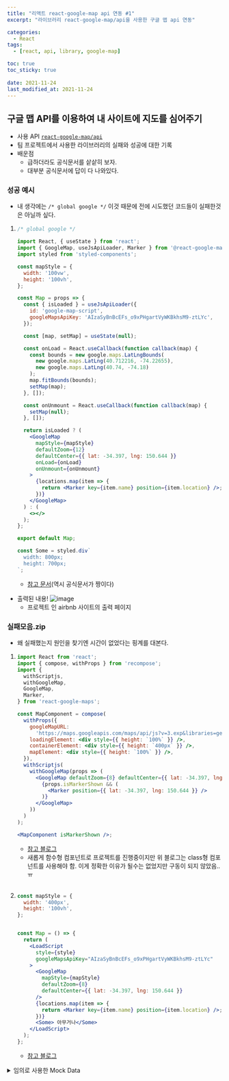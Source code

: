 ```yaml
---
title: "리액트 react-google-map api 연동 #1"
excerpt: "라이브러리 react-google-map/api을 사용한 구글 맵 api 연동"

categories:
  - React
tags:
  - [react, api, library, google-map]

toc: true
toc_sticky: true
 
date: 2021-11-24
last_modified_at: 2021-11-24
---
```


## 구글 맵 API를 이용하여 내 사이트에 지도를 심어주기
  - 사용 API [`react-google-map/api`](https://www.npmjs.com/package/@react-google-maps/api)
  - 팀 프로젝트에서 사용한 라이브러리의 실패와 성공에 대한 기록
  - 배운점
    - 급하더라도 공식문서를 샅샅히 보자. 
    - 대부분 공식문서에 답이 다 나와있다.

### 성공 예시
  - 내 생각에는 `/* global google */` 이것 때문에 전에 시도했던 코드들이 실패한것은 아닐까 싶다.

  1.  ```jsx
      /* global google */

      import React, { useState } from 'react';
      import { GoogleMap, useJsApiLoader, Marker } from '@react-google-maps/api';
      import styled from 'styled-components';

      const mapStyle = {
        width: '100vw',
        height: '100vh',
      };

      const Map = props => {
        const { isLoaded } = useJsApiLoader({
          id: 'google-map-script',
          googleMapsApiKey: 'AIzaSyBnBcEFs_o9xPHgartVyWKBkhsM9-ztLYc',
        });

        const [map, setMap] = useState(null);

        const onLoad = React.useCallback(function callback(map) {
          const bounds = new google.maps.LatLngBounds(
            new google.maps.LatLng(40.712216, -74.22655),
            new google.maps.LatLng(40.74, -74.18)
          );
          map.fitBounds(bounds);
          setMap(map);
        }, []);

        const onUnmount = React.useCallback(function callback(map) {
          setMap(null);
        }, []);

        return isLoaded ? (
          <GoogleMap
            mapStyle={mapStyle}
            defaultZoom={12}
            defaultCenter={{ lat: -34.397, lng: 150.644 }}
            onLoad={onLoad}
            onUnmount={onUnmount}
          >
            {locations.map(item => {
              return <Marker key={item.name} position={item.location} />;
            })}
          </GoogleMap>
        ) : (
          <></>
        );
      };

      export default Map;

      const Some = styled.div`
        width: 800px;
        height: 700px;
      `;
      ```
      - [참고 문서](https://www.npmjs.com/package/@react-google-maps/api)(역시 공식문서가 짱이다)

  - 출력된 내용!
    ![image](https://user-images.githubusercontent.com/65106740/159124942-09eb94ab-76a0-4825-a01e-05303315e56b.png)
    - 프로젝트 인 airbnb 사이트의 출력 페이지


### 실패모음.zip
  - 왜 실패했는지 원인을 찾기엔 시간이 없었다는 핑계를 대본다.

  1.  ```jsx
      import React from 'react';
      import { compose, withProps } from 'recompose';
      import {
        withScriptjs,
        withGoogleMap,
        GoogleMap,
        Marker,
      } from 'react-google-maps';

      const MapComponent = compose(
        withProps({
          googleMapURL:
            'https://maps.googleapis.com/maps/api/js?v=3.exp&libraries=geometry,drawing,places',
          loadingElement: <div style={{ height: `100%` }} />,
          containerElement: <div style={{ height: `400px` }} />,
          mapElement: <div style={{ height: `100%` }} />,
        }),
        withScriptjs(
          withGoogleMap(props => (
            <GoogleMap defaultZoom={8} defaultCenter={{ lat: -34.397, lng: 150.644 }}>
              {props.isMarkerShown && (
                <Marker position={{ lat: -34.397, lng: 150.644 }} />
              )}
            </GoogleMap>
          ))
        )
      );

      <MapComponent isMarkerShown />;
      ```
      - [참고 블로그](https://tomchentw.github.io/react-google-maps/#usage--configuration)
      - 새롭게 함수형 컴포넌트로 프로젝트를 진행중이지만 위 블로그는 class형 컴포넌트를 사용해야 함. 이게 정확한 이유가 될수는 없었지만 구동이 되지 않았음..ㅠ
      <br>

  2.  ```jsx
      const mapStyle = {
        width: '400px',
        height: '100vh',
      };


      const Map = () => {
        return (
          <LoadScript
            style={style}
            googleMapsApiKey="AIzaSyBnBcEFs_o9xPHgartVyWKBkhsM9-ztLYc"
          >
            <GoogleMap
              mapStyle={mapStyle}
              defaultZoom={8}
              defaultCenter={{ lat: -34.397, lng: 150.644 }}
            />
            {locations.map(item => {
              return <Marker key={item.name} position={item.location} />;
            })}
            <Some> 아무거나</Some>
          </LoadScript>
        );
      };
      ```
      - [참고 블로그](https://medium.com/@allynak/how-to-use-google-map-api-in-react-app-edb59f64ac9d)



<details><summary>임의로 사용한 Mock Data</summary>

  <pre>
    <code>
    const locations = [
      {
        name: 'Location 1',
        location: {
          lat: 41.3954,
          lng: 2.162,
        },
      },
      {
        name: 'Location 2',
        location: {
          lat: 41.3917,
          lng: 2.1649,
        },
      },
      {
        name: 'Location 3',
        location: {
          lat: 41.3773,
          lng: 2.1585,
        },
      },
      {
        name: 'Location 4',
        location: {
          lat: 41.3797,
          lng: 2.1682,
        },
      },
      {
        name: 'Location 5',
        location: {
          lat: 41.4055,
          lng: 2.1915,
        },
      },
    ];
    </code>
  </pre>

</details>